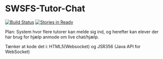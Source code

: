 # SWSFS-Tutor-Chat

[![Build Status](https://travis-ci.org/Joacim12/SWSFS-Tutor-Chat.svg?branch=master)](https://travis-ci.org/Joacim12/SWSFS-Tutor-Chat)
[![Stories in Ready](https://badge.waffle.io/Joacim12/SWSFS-Tutor-Chat.svg?label=ready&title=Ready)](http://waffle.io/Joacim12/SWSFS-Tutor-Chat)

Plan: 
System hvor flere tutorer kan melde sig ind, og herefter kan elever der har brug for hjælp anmode om live chat/hjælp.

Tænker at kode det i:
HTML5(Websocket) og JSR356 (Java API for WebSocket)

